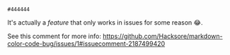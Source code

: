 `#444444`

It's actually a _feature_ that only works in issues for some reason 😂.

See this comment for more info:
https://github.com/Hacksore/markdown-color-code-bug/issues/1#issuecomment-2187499420
